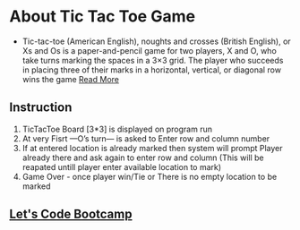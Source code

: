 # About Tic Tac Toe Game
* Tic-tac-toe (American English), noughts and crosses (British English), or Xs and Os is a paper-and-pencil game for two players, X and O, who take turns marking the spaces in a 3×3 grid. The player who succeeds in placing three of their marks in a horizontal, vertical, or diagonal row wins the game [Read More](https://en.wikipedia.org/wiki/Tic-tac-toe)  

## Instruction
1. TicTacToe Board [3*3] is displayed on program run
2. At very Fisrt —O’s turn— is asked to Enter row and column number
3. If at entered location is already marked then system will prompt Player already there and ask again to enter row and column (This will be reapated untill player enter available location to mark)
4. Game Over - once player win/Tie or There is no empty location to be marked

## [Let's Code Bootcamp](https://www.letscodebootcamp.com)

